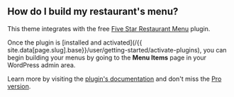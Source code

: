 ## <a name="menu"></a> How do I build my restaurant's menu?

This theme integrates with the free [Five Star Restaurant Menu](https://wordpress.org/plugins/food-and-drink-menu/) plugin.

Once the plugin is [installed and activated](/{{ site.data[page.slug].base}}/user/getting-started/activate-plugins), you can begin building your menus by going to the **Menu Items** page in your WordPress admin area.

Learn more by visiting the [plugin's documentation](/plugins/food-and-drink-menu) and don't miss the [Pro version](https://www.etoilewebdesign.com/plugin/five-star-restaurant-menu/).
